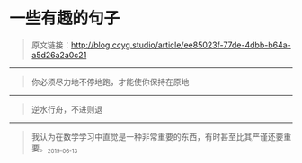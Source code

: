 # 一些有趣的句子

[annotation]: <id> (ee85023f-77de-4dbb-b64a-a5d26a2a0c21)
[annotation]: <status> (public)
[annotation]: <create_time> (2019-05-30 19:07:02)
[annotation]: <category> (心情随笔)
[annotation]: <comments> (false)

> 原文链接：<http://blog.ccyg.studio/article/ee85023f-77de-4dbb-b64a-a5d26a2a0c21>

---

> 你必须尽力地不停地跑，才能使你保持在原地

---

> 逆水行舟，不进则退

---

> 我认为在数学学习中直觉是一种非常重要的东西，有时甚至比其严谨还要重要。<sub><small>2019-06-13</small></sub>
